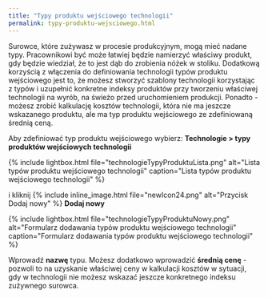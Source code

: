 ```yaml
---
title: "Typy produktu wejściowego technologii"
permalink: typy-produktu-wejsciowego.html
---
```


Surowce, które zużywasz w procesie produkcyjnym, mogą mieć nadane typy. Pracownikowi być może łatwiej będzie namierzyć właściwy produkt, gdy będzie wiedział, że to jest dąb do zrobienia nóżek w stoliku. Dodatkową korzyścią z włączenia do definiowania technologii typów produktu wejściowego jest to, że możesz stworzyć szablony technologii korzystając z typów i uzupełnić konkretne indeksy produktów przy tworzeniu właściwej technologii na wyrób, na świeżo przed uruchomieniem produkcji. Ponadto - możesz zrobić kalkulację kosztów technologii, która nie ma jeszcze wskazanego produktu, ale ma typ produktu wejściowego ze zdefiniowaną średnią ceną.

Aby zdefiniować typ produktu wejściowego wybierz: **Technologie > typy produktów wejściowych technologii** 

{% include lightbox.html file="technologieTypyProduktuLista.png" alt="Lista typów produktu wejściowego technologii" caption="Lista typów produktu wejściowego technologii" %} 

i kliknij {% include inline_image.html file="newIcon24.png" alt="Przycisk Dodaj nowy" %} **Dodaj nowy**  

{% include lightbox.html file="technologieTypyProduktuNowy.png" alt="Formularz dodawania typów produktu wejściowego technologii" caption="Formularz dodawania typów produktu wejściowego technologii" %} 

Wprowadź **nazwę** typu. Możesz dodatkowo wprowadzić **średnią cenę** - pozwoli to na uzyskanie właściwej ceny w kalkulacji kosztów w sytuacji, gdy w technologii nie możesz wskazać jeszcze konkretnego indeksu zużywnego surowca.